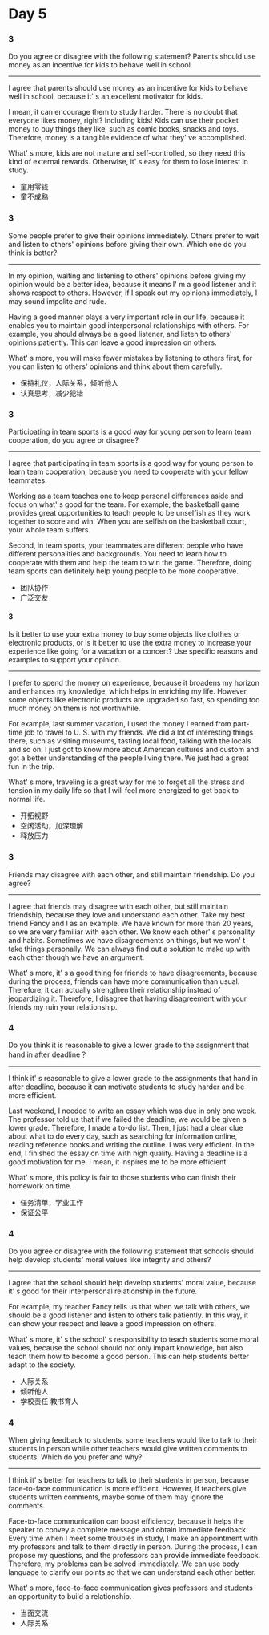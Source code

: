 # Day 5

### 3

Do you agree or disagree with the following statement? Parents should use money as an incentive for kids to behave well in school.

---

I agree that parents should use money as an incentive for kids to behave well in school, because it' s an excellent motivator for kids.

I mean, it can encourage them to study harder. There is no doubt that everyone likes money, right? Including kids! Kids can use their pocket money to buy things they like, such as comic books, snacks and toys. Therefore, money is a tangible evidence of what they' ve accomplished.

What' s more, kids are not mature and self-controlled, so they need this kind of external rewards. Otherwise, it' s easy for them to lose interest in study.

- 童用零钱
- 童不成熟

### 3

Some people prefer to give their opinions immediately. Others prefer to wait and listen to others' opinions before giving their own. Which one do you think is better?

---

In my opinion, waiting and listening to others' opinions before giving my opinion would be a better idea, because it means I' m a good listener and it shows respect to others. However, if I speak out my opinions immediately, I may sound impolite and rude.

Having a good manner plays a very important role in our life, because it enables you to maintain good interpersonal relationships with others. For example, you should always be a good listener, and listen to others' opinions patiently. This can leave a good impression on others.

What' s more, you will make fewer mistakes by listening to others first, for you can listen to others' opinions and think about them carefully.

- 保持礼仪，人际关系，倾听他人
- 认真思考，减少犯错

### 3

Participating in team sports is a good way for young person to learn team cooperation, do you agree or disagree?

---

I agree that participating in team sports is a good way for young person to learn team cooperation, because you need to cooperate with your fellow teammates.

Working as a team teaches one to keep personal differences aside and focus on what' s good for the team. For example, the basketball game provides great opportunities to teach people to be unselfish as they work together to score and win. When you are selfish on the basketball court, your whole team suffers.

Second, in team sports, your teammates are different people who have different personalities and backgrounds. You need to learn how to cooperate with them and help the team to win the game. Therefore, doing team sports can definitely help young people to be more cooperative.

- 团队协作
- 广泛交友

#### 3

Is it better to use your extra money to buy some objects like clothes or electronic products, or is it better to use the extra money to increase your experience like going for a vacation or a concert? Use specific reasons and examples to support your opinion.

---

I prefer to spend the money on experience, because it broadens my horizon and enhances my knowledge, which helps in enriching my life. However, some objects like electronic products are upgraded so fast, so spending too much money on them is not worthwhile.

For example, last summer vacation, I used the money I earned from part-time job to travel to U. S. with my friends. We did a lot of interesting things there, such as visiting museums, tasting local food, talking with the locals and so on. I just got to know more about American cultures and custom and got a better understanding of the people living there. We just had a great fun in the trip.

What' s more, traveling is a great way for me to forget all the stress and tension in my daily life so that I will feel more energized to get back to normal life.

- 开拓视野
- 空闲活动，加深理解
- 释放压力

### 3

Friends may disagree with each other, and still maintain friendship. Do you agree?

---

I agree that friends may disagree with each other, but still maintain friendship, because they love and understand each other. Take my best friend Fancy and I as an example. We have known for more than 20 years, so we are very familiar with each other. We know each other' s personality and habits. Sometimes we have disagreements on things, but we won' t take things personally. We can always find out a solution to make up with each other though we have an argument.

What' s more, it' s a good thing for friends to have disagreements, because during the process, friends can have more communication than usual. Therefore, it can actually strengthen their relationship instead of jeopardizing it. Therefore, I disagree that having disagreement with your friends my ruin your relationship.

### 4

Do you think it is reasonable to give a lower grade to the assignment that hand in after deadline？

---

I think it' s reasonable to give a lower grade to the assignments that hand in after deadline, because it can motivate students to study harder and be more efficient.

Last weekend, I needed to write an essay which was due in only one week. The professor told us that if we failed the deadline, we would be given a lower grade. Therefore, I made a to-do list. Then, I just had a clear clue about what to do every day, such as searching for information online, reading reference books and writing the outline. I was very efficient. In the end, I finished the essay on time with high quality. Having a deadline is a good motivation for me. I mean, it inspires me to be more efficient.

What' s more, this policy is fair to those students who can finish their homework on time.

- 任务清单，学业工作
- 保证公平

### 4

Do you agree or disagree with the following statement that schools should help develop students' moral values like integrity and others?

---

I agree that the school should help develop students' moral value, because it' s good for their interpersonal relationship in the future.

For example, my teacher Fancy tells us that when we talk with others, we should be a good listener and listen to others talk patiently. In this way, it can show your respect and leave a good impression on others.

What' s more, it' s the school' s responsibility to teach students some moral values, because the school should not only impart knowledge, but also teach them how to become a good person. This can help students better adapt to the society.

- 人际关系
- 倾听他人
- 学校责任
  教书育人

### 4

When giving feedback to students, some teachers would like to talk to their students in person while other teachers would give written comments to students. Which do you prefer and why?

---

I think it' s better for teachers to talk to their students in person, because face-to-face communication is more efficient. However, if teachers give students written comments, maybe some of them may ignore the comments.

Face-to-face communication can boost efficiency, because it helps the speaker to convey a complete message and obtain immediate feedback. Every time when I meet some troubles in study, I make an appointment with my professors and talk to them directly in person. During the process, I can propose my questions, and the professors can provide immediate feedback. Therefore, my problems can be solved immediately. We can use body language to clarify our points so that we can understand each other better.

What' s more, face-to-face communication gives professors and students an opportunity to build a relationship.

- 当面交流
- 人际关系
